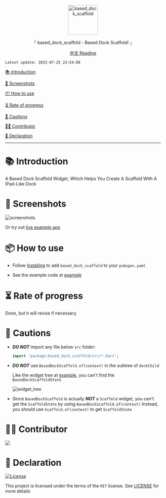 <div align="center">
  <img id="based_dock_scaffold" width="96" alt="based_dock_scaffold" src="https://raw.githubusercontent.com/Cierra-Runis/based_dock_scaffold/master/.github/icon.svg">
  <p>『 based_dock_scaffold - Based Dock Scaffold! 』</p>
  <a href="https://github.com/Cierra-Runis/based_dock_scaffold/blob/master/README_zh.md">中文 Readme</a>
</div>

`Latest update: 2023-07-25 23:54:08`

[📚 Introduction](#-Introduction)

[📸 Screenshots](#-Screenshots)

[📦 How to use](#-How-to-use)

[⏳ Rate of progress](#-Rate-of-progress)

[📌 Cautions](#-Cautions)

[🧑‍💻 Contributor](#-Contributor)

[🔦 Declaration](#-Declaration)

---

# 📚 Introduction

A Based Dock Scaffold Widget, Which Helps You Create A Scaffold With A IPad-Like Dock

# 📸 Screenshots

![screenshots](https://raw.githubusercontent.com/Cierra-Runis/based_dock_scaffold/master/.github/screenshot.gif)

Or try out [live example app](https://note-of-me.top/based_dock_scaffold/)

# 📦 How to use

- Follow [Installing](https://pub.dev/packages/based_dock_scaffold/install) to add `based_dock_scaffold` to your `pubspec.yaml`

- See the example code at [example](https://github.com/Cierra-Runis/based_dock_scaffold/blob/master/example/lib/main.dart)

# ⏳ Rate of progress

Done, but it will revise if necessary

# 📌 Cautions

- **_DO NOT_** import any file below `src` folder:

  ```dart
  import 'package:based_dock_scaffold/src/*.dart';
  ```

- **_DO NOT_** use `BasedDockScaffold.of(context)` in the subtree of `dockChild`

  Like the widget tree at [example](https://github.com/Cierra-Runis/based_dock_scaffold/blob/master/example/lib/main.dart), you can't find the `BasedDockScaffoldState`

  ![widget_tree](https://raw.githubusercontent.com/Cierra-Runis/based_dock_scaffold/master/.github/widget_tree.png)

- Since `BasedDockScaffold` is actually **_NOT_** a `Scaffold` widget,
  you can't get the `ScaffoldState` by using `BasedDockScaffold.of(context)`
  Instead, you should use `Scaffold.of(context)` to get `ScaffoldState`

# 🧑‍💻 Contributor

<a href="https://github.com/Cierra-Runis/based_dock_scaffold/graphs/contributors">
  <img src="https://contrib.rocks/image?repo=Cierra-Runis/based_dock_scaffold" />
</a>

# 🔦 Declaration

[![License](https://img.shields.io/github/license/Cierra-Runis/based_dock_scaffold)](https://github.com/Cierra-Runis/based_dock_scaffold/blob/master/LICENSE)

This project is licensed under the terms of the `MIT` license. See [LICENSE](https://github.com/Cierra-Runis/based_dock_scaffold/blob/master/LICENSE) for more details
